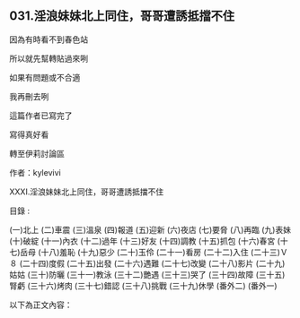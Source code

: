 ## 031.淫浪妹妹北上同住，哥哥遭誘抵擋不住


因為有時看不到春色站

所以就先幫轉貼過來咧

如果有問題或不合適

我再刪去咧

這篇作者已寫完了

寫得真好看

轉至伊莉討論區

作者：kylevivi

XXXI.淫浪妹妹北上同住，哥哥遭誘抵擋不住

目錄 : 

(一)北上
(二)車震
(三)溫泉
(四)報道
(五)迎新
(六)夜店
(七)要脅
(八)再臨
(九)表妹
(十)破綻
(十一)內衣
(十二)過年
(十三)好友
(十四)調教
(十五)抓包
(十六)春宮
(十七)岳母
(十八)羞恥
(十九)惡少
(二十)玉伶
(二十一)看房
(二十二)入住
(二十三)Ｖ８
(二十四)度假
(二十五)出發
(二十六)遇難
(二十七)改變
(二十八)影片
(二十九)姑姑
(三十)防曬
(三十一)教泳
(三十二)艷遇
(三十三)哭了
(三十四)故障
(三十五)腎虧
(三十六)烤肉
(三十七)錯認
(三十八)挑戰
(三十九)休學
(番外二)
(番外一)

以下為正文內容：
